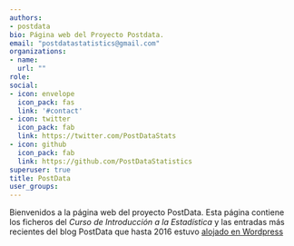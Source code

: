 ```yaml
---
authors:
- postdata
bio: Página web del Proyecto Postdata.
email: "postdatastatistics@gmail.com"
organizations:
- name: 
  url: ""
role: 
social:
- icon: envelope
  icon_pack: fas
  link: '#contact'
- icon: twitter
  icon_pack: fab
  link: https://twitter.com/PostDataStats
- icon: github
  icon_pack: fab
  link: https://github.com/PostDataStatistics
superuser: true
title: PostData
user_groups:
---
```


Bienvenidos a la página web del proyecto PostData. Esta página contiene los ficheros del *Curso de Introducción a la Estadística* y las entradas más recientes del blog PostData que hasta 2016 estuvo [alojado en Wordpress](https://fernandosansegundo.wordpress.com/)
